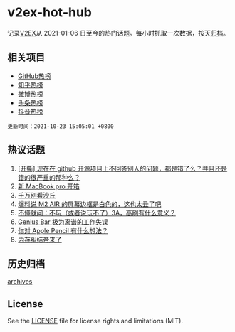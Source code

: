 # v2ex-hot-hub

 记录[V2EX](https://www.v2ex.com/)从 2021-01-06 日至今的热门话题。每小时抓取一次数据，按天[归档](archives)。
 
 ## 相关项目

- [GitHub热榜](https://github.com/snaildev/github-hot-hub)
- [知乎热榜](https://github.com/snaildev/zhihu-hot-hub)
- [微博热榜](https://github.com/snaildev/weibo-hot-hub)
- [头条热榜](https://github.com/snaildev/toutiao-hot-hub)
- [抖音热榜](https://github.com/snaildev/douyin-hot-hub)


 `更新时间：2021-10-23 15:05:01 +0800`

## 热议话题

1. [[开撕] 现在在 github 开源项目上不回答别人的问题，都是错了么？并且还是错的很严重的那种么？](https://www.v2ex.com/t/809868)
1. [新 MacBook pro 开箱](https://www.v2ex.com/t/809961)
1. [千万别看沙丘](https://www.v2ex.com/t/809939)
1. [爆料说 M2 AIR 的屏幕边框是白色的，这也太丑了吧](https://www.v2ex.com/t/809837)
1. [不懂就问：不玩（或者说玩不了）3A，高刷有什么意义？](https://www.v2ex.com/t/809884)
1. [Genius Bar 极为离谱的工作失误](https://www.v2ex.com/t/809944)
1. [你对 Apple Pencil 有什么想法？](https://www.v2ex.com/t/809863)
1. [内存纠结帝来了](https://www.v2ex.com/t/809880)

## 历史归档

[archives](archives)

## License

See the [LICENSE](LICENSE) file for license rights and limitations (MIT).
